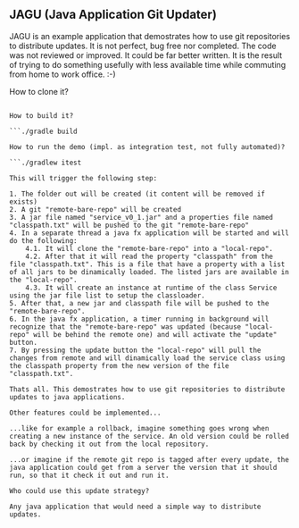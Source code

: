 JAGU (Java Application Git Updater)
-----------------------------------

JAGU is an example application that demostrates how to use git repositories to distribute updates.
It is not perfect, bug free nor completed. The code was not reviewed or improved. It could be far better written. It is the result of trying to do something usefully with less available time while commuting from home to work office. :-)

How to clone it?

```git clone https://github.com/stitakis/jagu.git

How to build it?

```./gradle build

How to run the demo (impl. as integration test, not fully automated)?

```./gradlew itest

This will trigger the following step:

1. The folder out will be created (it content will be removed if exists)
2. A git "remote-bare-repo" will be created
3. A jar file named "service_v0_1.jar" and a properties file named "classpath.txt" will be pushed to the git "remote-bare-repo"
4. In a separate thread a java fx application will be started and will do the following:
    4.1. It will clone the "remote-bare-repo" into a "local-repo".
    4.2. After that it will read the property "classpath" from the file "classpath.txt". This is a file that have a property with a list of all jars to be dinamically loaded. The listed jars are available in the "local-repo".
    4.3. It will create an instance at runtime of the class Service using the jar file list to setup the classloader.
5. After that, a new jar and classpath file will be pushed to the "remote-bare-repo".
6. In the java fx application, a timer running in background will recognize that the "remote-bare-repo" was updated (because "local-repo" will be behind the remote one) and will activate the "update" button.
7. By pressing the update button the "local-repo" will pull the changes from remote and will dinamically load the service class using the classpath property from the new version of the file "classpath.txt".

Thats all. This demostrates how to use git repositories to distribute updates to java applications.

Other features could be implemented...

...like for example a rollback, imagine something goes wrong when creating a new instance of the service. An old version could be rolled back by checking it out from the local repository.

...or imagine if the remote git repo is tagged after every update, the java application could get from a server the version that it should run, so that it check it out and run it.

Who could use this update strategy?

Any java application that would need a simple way to distribute updates.

